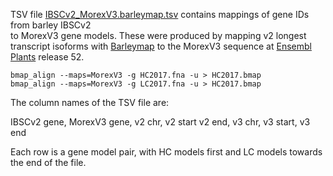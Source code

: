 
TSV file [IBSCv2_MorexV3.barleymap.tsv](./IBSCv2_MorexV3.barleymap.tsv) contains mappings of gene IDs from barley IBSCv2  
to MorexV3 gene models. These were produced by mapping v2 longest transcript isoforms with [Barleymap](https://floresta.eead.csic.es/barleymap/) to the MorexV3 sequence at [Ensembl Plants](https://plants.ensembl.org/index.html) release 52.

    bmap_align --maps=MorexV3 -g HC2017.fna -u > HC2017.bmap 
    bmap_align --maps=MorexV3 -g LC2017.fna -u > HC2017.bmap

The column names of the TSV file are:

IBSCv2 gene, MorexV3 gene, v2 chr, v2 start v2 end, v3 chr, v3 start, v3 end

Each row is a gene model pair, with HC models first and LC models towards the end of the file.
